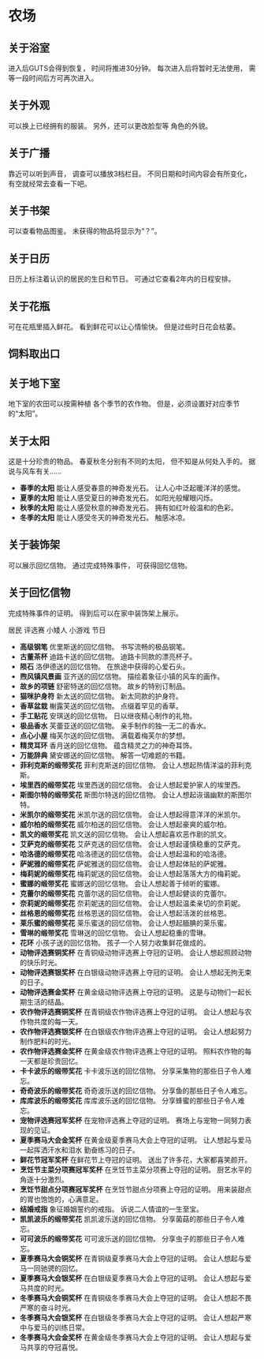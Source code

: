 # 农场

## 关于浴室

进入后GUTS会得到恢复，
时间将推进30分钟。
每次进入后将暂时无法使用，
需等一段时间后方可再次进入。

## 关于外观

可以换上已经拥有的服装。
另外，还可以更改脸型等
角色的外貌。

## 关于广播

靠近可以听到声音，
调查可以播放3档栏目。
不同日期和时间内容会有所变化，
有空就经常去查看一下吧。

## 关于书架

可以查看物品图鉴。
未获得的物品将显示为“？”。

## 关于日历

日历上标注着认识的居民的生日和节日。
可通过它查看2年内的日程安排。

## 关于花瓶

可在花瓶里插入鲜花。
看到鲜花可以让心情愉快。
但是过些时日花会枯萎。

## 饲料取出口

## 关于地下室

地下室的农田可以按需种植
各个季节的农作物。
但是，必须设置好对应季节的“太阳”。

## 关于太阳

这是十分珍贵的物品。
春夏秋冬分别有不同的太阳，
但不知是从何处入手的。
据说与风车有关……

- **春季的太阳**
能让人感受春意的神奇发光石。
让人心中泛起暖洋洋的感觉。
- **夏季的太阳**
能让人感受夏日的神奇发光石。
如阳光般耀眼闪烁。
- **秋季的太阳**
能让人感受秋意的神奇发光石。
拥有如红叶般温和的色彩。
- **冬季的太阳**
能让人感受冬天的神奇发光石。
触感冰凉。

## 关于装饰架

可以展示回忆信物。
通过完成特殊事件，
可获得回忆信物。

## 关于回忆信物

完成特殊事件的证明。
得到后可以在家中装饰架上展示。

居民
评选赛
小矮人
小游戏
节日

- **高级钢笔**
优里斯送的回忆信物。
书写流畅的极品钢笔。
- **古董茶杯**
迪路卡送的回忆信物。
迪路卡同款的漂亮杯子。
- **陨石**
洛伊德送的回忆信物。
在旅途中获得的心爱石头。
- **煦风镇风景画**
亚齐送的回忆信物。
描绘着象征小镇的风车的画作。
- **故乡的项链**
舒密特送的回忆信物。
故乡的特别订制品。
- **猫咪护身符**
新太送的回忆信物。
新太同款的护身符。
- **香草盆栽**
榭露芙送的回忆信物。
点缀着罕见的香草。
- **手工贴花**
安琪送的回忆信物。
日以继夜精心制作的礼物。
- **极品香水**
芙蕾亚送的回忆信物。
亲手制作的独一无二的香水。
- **点心小屋**
梅芙尔送的回忆信物。
满载着梅芙尔的梦想。
- **精灵耳环**
香月送的回忆信物。
蕴含精灵之力的神奇耳饰。
- **万能辞典**
黛安娜送的回忆信物。
解答一切难题的书籍。
- **菲利克斯的缎带奖花**
菲利克斯送的回忆信物。
会让人想起热情洋溢的菲利克斯。
- **埃里西的缎带奖花**
埃里西送的回忆信物。
会让人想起爱护家人的埃里西。
- **斯图尔特的缎带奖花**
斯图尔特送的回忆信物。
会让人想起诙谐幽默的斯图尔特。
- **米凯尔的缎带奖花**
米凯尔送的回忆信物。
会让人想起得意洋洋的米凯尔。
- **威尔柏的缎带奖花**
威尔柏送的回忆信物。
会让人想起豪爽的威尔柏。
- **凯文的缎带奖花**
凯文送的回忆信物。
会让人想起喜欢恶作剧的凯文。
- **艾萨克的缎带奖花**
艾萨克送的回忆信物。
会让人想起谨慎稳重的艾萨克。
- **哈洛德的缎带奖花**
哈洛德送的回忆信物。
会让人想起温和的哈洛德。
- **萨妮雅的缎带奖花**
萨妮雅送的回忆信物。
会让人想起体贴的萨妮雅。
- **梅莉妮的缎带奖花**
梅莉妮送的回忆信物。
会让人想起落落大方的梅莉妮。
- **蜜娜的缎带奖花**
蜜娜送的回忆信物。
会让人想起善于倾听的蜜娜。
- **克蕾尔的缎带奖花**
克蕾尔送的回忆信物。
会让人想起健谈的克蕾尔。
- **奈莉妮的缎带奖花**
奈莉妮送的回忆信物。
会让人想起温柔亲切的奈莉妮。
- **丝格恩的缎带奖花**
丝格恩送的回忆信物。
会让人想起活泼的丝格恩。
- **莱乐蜜的缎带奖花**
莱乐蜜送的回忆信物。
会让人想起腼腆的莱乐蜜。
- **雪琳的缎带奖花**
雪琳送的回忆信物。
会让人想起稳重的雪琳。
- **花环**
小孩子送的回忆信物。
孩子一个人努力收集鲜花做成的。
- **动物评选赛铜奖杯**
在青铜级动物评选赛上夺冠的证明。
会让人想起照顾动物的快乐时光。
- **动物评选赛银奖杯**
在白银级动物评选赛上夺冠的证明。
会让人想起无拘无束的日子。
- **动物评选赛金奖杯**
在黄金级动物评选赛上夺冠的证明。
这是与动物们一起长期生活的结晶。
- **农作物评选赛铜奖杯**
在青铜级农作物评选赛上夺冠的证明。
会让人想起与农作物共度的每一天。
- **农作物评选赛银奖杯**
在白银级农作物评选赛上夺冠的证明。
会让人想起努力制作肥料的时光。
- **农作物评选赛金奖杯**
在黄金级农作物评选赛上夺冠的证明。
照料农作物的每一天都是珍贵回忆。
- **卡卡波乐的缎带奖花**
卡卡波乐送的回忆信物。
分享采集物的那些日子令人难忘。
- **奇奇波乐的缎带奖花**
奇奇波乐送的回忆信物。
分享鱼的那些日子令人难忘。
- **库库波乐的缎带奖花**
库库波乐送的回忆信物。
分享蜂蜜的那些日子令人难忘。
- **宠物评选赛冠军奖杯**
在宠物评选赛上夺冠的证明。
赛场上与宠物一同努力表现的见证。
- **夏季赛马大会金奖杯**
在黄金级夏季赛马大会上夺冠的证明。
让人想起与爱马一起挥洒汗水和泪水
勤奋练习的日子。
- **鲜花节冠军奖杯**
在鲜花节上夺冠的证明。
送出了许多花，大家都喜笑颜开。
- **烹饪节主菜分项赛冠军奖杯**
在烹饪节主菜分项赛上夺冠的证明。
厨艺水平的角逐十分激烈。
- **烹饪节甜点分项赛冠军奖杯**
在烹饪节甜点分项赛上夺冠的证明。
用来装甜点的胃也饱饱的，心满意足。
- **结婚戒指**
象征婚姻誓约的戒指。
诉说二人情谊的一生至宝。
- **凯凯波乐的缎带奖花**
凯凯波乐送的回忆信物。
分享菌菇的那些日子令人难忘。
- **可可波乐的缎带奖花**
可可波乐送的回忆信物。
分享虫子的那些日子令人难忘。
- **夏季赛马大会铜奖杯**
在青铜级夏季赛马大会上夺冠的证明。
会让人想起与爱马一同驰骋的回忆。
- **夏季赛马大会银奖杯**
在白银级夏季赛马大会上夺冠的证明。
会让人想起与爱马共度的时光。
- **冬季赛马大会铜奖杯**
在青铜级冬季赛马大会上夺冠的证明。
会让人想起不畏严寒的奋斗时光。
- **冬季赛马大会银奖杯**
在白银级冬季赛马大会上夺冠的证明。
会让人想起严寒中与爱马的训练日常。
- **冬季赛马大会金奖杯**
在黄金级冬季赛马大会上夺冠的证明。
会让人想起与爱马共享的夺冠喜悦。
